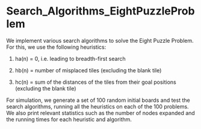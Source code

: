 # Search_Algorithms_EightPuzzleProblem
We implement various search algorithms to solve the Eight Puzzle Problem. For this, we use the following heuristics:
1. ha(n) = 0, i.e. leading to breadth-first search

2. hb(n) = number of misplaced tiles (excluding the blank tile)

3. hc(n) = sum of the distances of the tiles from their goal positions (excluding the blank tile)

For simulation, we generate a set of 100 random initial boards and test the search algorithms, running all the heuristics on each of the 100 problems. We also print relevant statistics such as the number of nodes expanded and the running times for each heuristic and algorithm.

